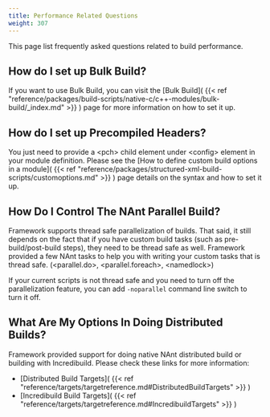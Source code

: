 ```yaml
---
title: Performance Related Questions
weight: 307
---
```


This page list frequently asked questions related to build performance.

<a name="BulkBuild"></a>
## How do I set up Bulk Build? ##

If you want to use Bulk Build, you can visit the [Bulk Build]( {{< ref "reference/packages/build-scripts/native-c/c++-modules/bulk-build/_index.md" >}} ) page for more information on
how to set it up.

<a name="PreCompiledHeader"></a>
## How do I set up Precompiled Headers? ##

You just need to provide a &lt;pch&gt; child element under &lt;config&gt; element in your module definition.  Please see
the [How to define custom build options in a module]( {{< ref "reference/packages/structured-xml-build-scripts/customoptions.md" >}} ) page details on the syntax and how to set it up.

<a name="ParallelBuild"></a>
## How Do I Control The NAnt Parallel Build? ##

Framework supports thread safe parallelization of builds.  That said, it still depends on
the fact that if you have custom build tasks (such as pre-build/post-build steps), they need to be thread safe as well.
Framework provided a few NAnt tasks to help you with writing your custom tasks that is thread safe. (&lt;parallel.do&gt;, &lt;parallel.foreach&gt;, &lt;namedlock&gt;)

If your current scripts is not thread safe and you need to turn off the parallelization feature, you can add `-noparallel` command line switch to turn it off.

<a name="DistributedBuild"></a>
## What Are My Options In Doing Distributed Builds? ##

Framework provided support for doing native NAnt distributed build or building with Incredibuild.  Please check these links for more information:

 - [Distributed Build Targets]( {{< ref "reference/targets/targetreference.md#DistributedBuildTargets" >}} )
 - [Incredibuild Build Targets]( {{< ref "reference/targets/targetreference.md#IncredibuildTargets" >}} )

